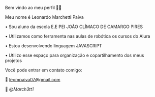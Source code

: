 Bem vindo ao meu perfil 💪🏽

Meu nome é Leonardo Marchetti Paiva

• Sou aluno da escola E.E PEI JOÃO CLÍMACO DE CAMARGO PIRES

• Utilizamos como ferramenta nas aulas de robótica os cursos do Alura

• Estou desenvolvendo linguagem JAVASCRIPT 

• Utilizo esse espaço para organização e copartilhamento dos meus projetos

Você pode entrar em contato comigo:

 💾 leompaiva07@gmail.com

📱 @_March3tt1_
